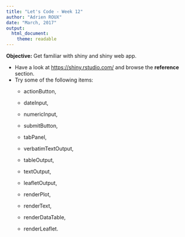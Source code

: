 ```yaml
---
title: "Let's Code - Week 12"
author: "Adrien ROUX"
date: "March, 2017"
output: 
  html_document: 
    theme: readable
---
```


**Objective:** Get familiar with shiny and shiny web app.

* Have a look at <https://shiny.rstudio.com/> and browse the **reference** section. 
* Try some of the following items:
    * actionButton,
    * dateInput,
    * numericInput,
    * submitButton,
    * tabPanel,
    
    * verbatimTextOutput,
    * tableOutput,
    * textOutput,
    * leafletOutput,
    
    * renderPlot,
    * renderText,
    * renderDataTable,
    * renderLeaflet.
    

